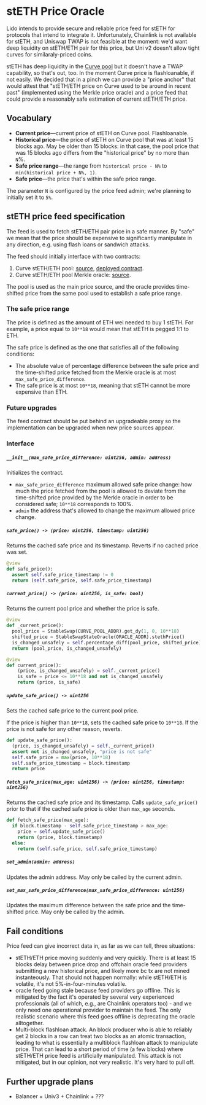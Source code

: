 # stETH Price Oracle

Lido intends to provide secure and reliable price feed for stETH for protocols that intend to integrate it. Unfortunately, Chainlink is not available for stETH, and Uniswap TWAP is not feasible at the moment: we'd want deep liquidity on stETH/ETH pair for this price, but Uni v2 doesn't allow tight curves for similaraly-priced coins.

stETH has deep liquidity in the [Curve pool](https://etherscan.io/address/0xdc24316b9ae028f1497c275eb9192a3ea0f67022) but it doesn't have a TWAP capability, so that's out, too. In the moment Curve price is flashloanable, if not easily. We decided that in a pinch we can provide a "price anchor" that would attest that "stETH/ETH price on Curve used to be around in recent past" (implemented using the Merkle price oracle) and a price feed that could provide a reasonably safe estimation of current stETH/ETH price.

## Vocabulary

* **Current price**—current price of stETH on Curve pool. Flashloanable.
* **Historical price**—the price of stETH on Curve pool that was at least 15 blocks ago. May be older than 15 blocks: in that case, the pool price that was 15 blocks ago differs from the "historical price" by no more than `N`%.
* **Safe price range**—the range from `historical price - N%` to `min(historical price + N%, 1)`.
* **Safe price**—the price that's within the safe price range.

The parameter `N` is configured by the price feed admin; we're planning to initially set it to `5%`.

## stETH price feed specification

The feed is used to fetch stETH/ETH pair price in a safe manner. By "safe" we mean that the price should be expensive to significantly manipulate in any direction, e.g. using flash loans or sandwich attacks.

The feed should initially interface with two contracts:

1. Curve stETH/ETH pool: [source](https://github.com/curvefi/curve-contract/blob/c6df0cf/contracts/pools/steth/StableSwapSTETH.vy), [deployed contract](https://etherscan.io/address/0xdc24316b9ae028f1497c275eb9192a3ea0f67022).
2. Curve stETH/ETH pool Merkle oracle: [source](https://github.com/lidofinance/curve-merkle-oracle).

The pool is used as the main price source, and the oracle provides time-shifted price from the same pool used to establish a safe price range.


### The safe price range

The price is defined as the amount of ETH wei needed to buy 1 stETH. For example, a price equal to `10**18` would mean that stETH is pegged 1:1 to ETH.

The safe price is defined as the one that satisfies all of the following conditions:

* The absolute value of percentage difference between the safe price and the time-shifted price fetched from the Merkle oracle is at most `max_safe_price_difference`.
* The safe price is at most `10**18`, meaning that stETH cannot be more expensive than ETH.


### Future upgrades

The feed contract should be put behind an upgradeable proxy so the implementation can be upgraded when new price sources appear.


### Interface

##### `__init__(max_safe_price_difference: uint256, admin: address)`

Initializes the contract.

* `max_safe_price_difference` maximum allowed safe price change: how much the price fetched from the pool is allowed to deviate from the time-shifted price provided by the Merkle oracle in order to be considered safe; `10**18` corresponds to 100%.
* `admin` the address that's allowed to change the maximum allowed price change.


##### `safe_price() -> (price: uint256, timestamp: uint256)`

Returns the cached safe price and its timestamp. Reverts if no cached price was set.

```python
@view
def safe_price():
  assert self.safe_price_timestamp != 0
  return (self.safe_price, self.safe_price_timestamp)
```


##### `current_price() -> (price: uint256, is_safe: bool)`

Returns the current pool price and whether the price is safe.

```python
@view
def _current_price():
  pool_price = StableSwap(CURVE_POOL_ADDR).get_dy(1, 0, 10**18)
  shifted_price = StableSwapStateOracle(ORACLE_ADDR).stethPrice()
  is_changed_unsafely = self.percentage_diff(pool_price, shifted_price) > self.max_safe_price_difference
  return (pool_price, is_changed_unsafely)

@view
def current_price():
    (price, is_changed_unsafely) = self._current_price()
    is_safe = price <= 10**18 and not is_changed_unsafely
    return (price, is_safe)
```


##### `update_safe_price() -> uint256`

Sets the cached safe price to the current pool price.

If the price is higher than `10**18`, sets the cached safe price to `10**18`. If the price is not safe for any other reason, reverts.

```python
def update_safe_price():
  (price, is_changed_unsafely) = self._current_price()
  assert not is_changed_unsafely, "price is not safe"
  self.safe_price = max(price, 10**18)
  self.safe_price_timestamp = block.timestamp
  return price
```


##### `fetch_safe_price(max_age: uint256) -> (price: uint256, timestamp: uint256)`

Returns the cached safe price and its timestamp. Calls `update_safe_price()` prior to that if the cached safe price is older than `max_age` seconds.

```python
def fetch_safe_price(max_age):
  if block.timestamp - self.safe_price_timestamp > max_age:
    price = self.update_safe_price()
    return (price, block.timsetamp)
  else:
    return (self.safe_price, self.safe_price_timestamp)
```


##### `set_admin(admin: address)`

Updates the admin address. May only be called by the current admin.


##### `set_max_safe_price_difference(max_safe_price_difference: uint256)`

Updates the maximum difference between the safe price and the time-shifted price. May only be called by the admin.

## Fail conditions

Price feed can give incorrect data in, as far as we can tell, three situations:

- stETH/ETH price moving suddenly and very quickly. There is at least 15 blocks delay between price drop and offchain oracle feed providers submitting a new historical price, and likely more bc tx are not mined instanteously. That should not happen normally: while stETH/ETH is volatile, it's not 5%-in-four-minutes volatile.
- oracle feed going stale because feed providers go offline. This is mitigated by the fact it's operated by several very experienced professionals (all of which, e.g., are Chainlink operators too) - and we only need one operational provider to maintain the feed. The only realistic scenario where this feed goes offline is deprecating the oracle alltogether.
- Multi-block flashloan attack. An block producer who is able to reliably get 2 blocks in a row can treat two blocks as an atomic transaction, leading to what is essentially a multiblock flashloan attack to manipulate price. That can lead to a short period of time (a few blocks) where stETH/ETH price feed is artificially manipulated. This attack is not mitigated, but in our opinion, not very realistic. It's very hard to pull off.


## Further upgrade plans

+ Balancer + Univ3 + Chainlink + ???
